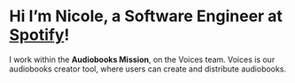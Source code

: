 # Hi I’m Nicole, a Software Engineer at [Spotify](https://spotify.com/)!
I work within the **Audiobooks Mission**, on the Voices team. Voices is our audiobooks creator tool, where users can create and distribute audiobooks.
